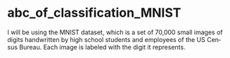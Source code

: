 # abc_of_classification_MNIST
I will be using the MNIST dataset, which is a set of 70,000 small images of digits handwritten by high school students and employees of the US Cen‐ sus Bureau. Each image is labeled with the digit it represents.
